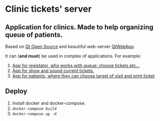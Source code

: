 # Clinic tickets' server
## Application for clinics. Made to help organizing queue of patients.
Based on [Qt Open Source](https://www.qt.io/) and beautiful web-server [QtWebApp](http://stefanfrings.de/qtwebapp/).

It can (<b>and must</b>) be used in complex of applications. For example:
1. [App for registator, who works with queue: choose tickets etc...](https://github.com/federicovalenso/clinicTicketsQueueServiceClient)
2. [App for show and sound current tickets.](https://github.com/federicovalenso/clinicTicketQueueVisitorScreen)
3. [App for patients, where they can choose target of visit and print ticket](https://github.com/federicovalenso/clinicTicketsQueueClient)
## Deploy
1. Install docker and docker-compose.
2. ```docker-compose build```
3. ```docker-compose up -d```

